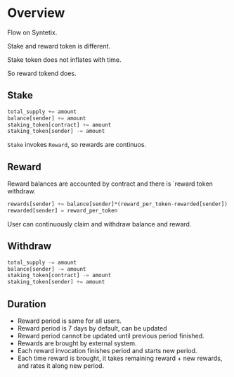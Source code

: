 # Overview

Flow on Syntetix.

Stake and reward token is different.

Stake token does not inflates with time.

So reward tokend does.

## Stake

```julia
total_supply += amount
balance[sender] += amount
staking_token[contract] += amount
staking_token[sender] -= amount
```

`Stake` invokes `Reward`, so rewards are continuos.


## Reward

Reward balances are accounted by contract and there is `reward token withdraw.

```julia
rewards[sender] += balance[sender]*(reward_per_token-rewarded[sender])
rewarded[sender] = reward_per_token
```

User can continuously claim and withdraw balance and reward.

## Withdraw

```julia
total_supply -= amount
balance[sender] -= amount
staking_token[contract] -= amount
staking_token[sender] += amount
```


## Duration

- Reward period is same for all users.
- Reward period is 7 days by default, can be updated
- Reward period cannot be updated until previous period finished.
- Rewards are brought by external system.
- Each reward invocation finishes period and starts new period.
- Each time reward is brought, it takes remaining reward + new rewards, and rates it along new period.